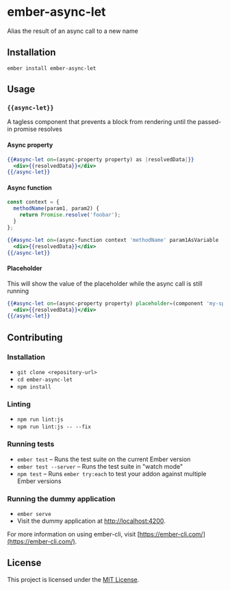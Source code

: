 ember-async-let
==============================================================================

 Alias the result of an async call to a new name

Installation
------------------------------------------------------------------------------

```
ember install ember-async-let
```

Usage
------------------------------------------------------------------------------

### `{{async-let}}`

A tagless component that prevents a block from rendering until the passed-in promise resolves

#### Async property

```hbs
{{#async-let on=(async-property property) as |resolvedData|}}
  <div>{{resolvedData}}</div>
{{/async-let}}
```

#### Async function

```javascript
const context = {
  methodName(param1, param2) {
    return Promise.resolve('foobar');
  }
};
```

```hbs
{{#async-let on=(async-function context 'methodName' param1AsVariable 'param2-as-string') as |resolvedData|}}
  <div>{{resolvedData}}</div>
{{/async-let}}
```

#### Placeholder

This will show the value of the placeholder while the async call is still running

```hbs
{{#async-let on=(async-property property) placeholder=(component 'my-spinner') as |resolvedData|}}
  <div>{{resolvedData}}</div>
{{/async-let}}
```


Contributing
------------------------------------------------------------------------------

### Installation

* `git clone <repository-url>`
* `cd ember-async-let`
* `npm install`

### Linting

* `npm run lint:js`
* `npm run lint:js -- --fix`

### Running tests

* `ember test` – Runs the test suite on the current Ember version
* `ember test --server` – Runs the test suite in "watch mode"
* `npm test` – Runs `ember try:each` to test your addon against multiple Ember versions

### Running the dummy application

* `ember serve`
* Visit the dummy application at [http://localhost:4200](http://localhost:4200).

For more information on using ember-cli, visit [https://ember-cli.com/](https://ember-cli.com/).

License
------------------------------------------------------------------------------

This project is licensed under the [MIT License](LICENSE.md).
